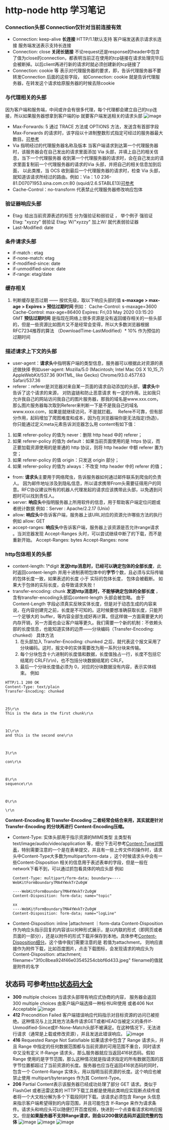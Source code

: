 # http-node http 学习笔记

### Connection头部 Connection仅针对当前连接有效

* Connection: keep-alive **长连接**  HTTP/1.1默认支持 客户端发送表示请求长连接 服务端发送表示支持长连接
* Connection: close **关闭长链接**  不论request还是response的header中包含了值为close的connection，都表明当前正在使用的tcp链接在请求处理完毕后会被断掉。以后client再进行新的请求时就必须创建新的tcp链接了
* Connection: cookie 等 表示对代理服务器的要求，即，告诉代理服务器不要转发Connection 后面的这些字段， 如Connection: cookie 就是告诉代理服务器，在转发这个请求给原服务器的时候去除cookie


### 与代理相关的头部
因为客户端和服务端，中间或许会有很多代理，每个代理都会建立自己的tcp连接，所以如果服务器想拿到客户端的ip 就要客户端发送相关的请求头部
![image](https://user-images.githubusercontent.com/8045533/132653962-be31b6db-0763-45af-85b2-e4499e5a59bc.png)

* Max-Forwards: 5 通过 TRACE 方法或 OPTIONS 方法，发送含有首部字段 Max-Forwards 的请求时，该字段以十进制整数形式指定可经过的服务器最大数目。[可参考](https://www.bookstack.cn/read/http-study/27.md)
* Via 指明经过的代理服务器名称及版本  当客户端请求到达第一个代理服务器时，该服务器会在自己发出的请求里面添加 Via 头部，并填上自己的相关信息，当下一个代理服务器 收到第一个代理服务器的请求时，会在自己发出的请求里面复制前一个代理服务器的请求的Via 头部，并把自己的相关信息加到后面， 以此类推，当 OCS 收到最后一个代理服务器的请求时，检查 Via 头部，就知道该请求所经过的路由。例如：Via：1.0 236-81.D07071953.sina.com.cn:80 (squid/2.6.STABLE13)[可参考](https://www.bookstack.cn/read/http-study/11.md)
* Cache-Control：no-transform 代表禁止代理服务器修改响应包体

### 验证器响应头部  
* Etag: 给出当前资源表述的标签 分为强验证和弱验证 ， 举个例子 强验证 Etag: "xyzzy" 弱验证  Etag: W/"xyzzy"  加上W/ 就代表弱验证器
* Last-Modified: date

### 条件请求头部
* if-match : etag
* if-none-match: etag
* if-modified-since: date
* if-unmodified-since: date
* if-range: etag/date

### 缓存相关
1. 判断缓存是否过期 —— 按优先级，取以下响应头部的值  **s-maxage > max-age > Expires >  预估过期时间**
   例如： Cache-Control: s-maxage=3600    Cache-Control: max-age=86400   Expires: Fri,03 May 2020 03:15:20 GMT 
   **预估过期时间** 是指现在网络上很多资源是没有返回缓存相关的一些头部的，但是一些资源比如图片又不是经常会变得，所以大多数浏览器根据 RFC7234推荐的算法 （DownloadTime-LastModified）* 10% 作为预估的过期时间
### 描述请求上下文的头部

* user-agent：**请求头**中指明客户端的类型信息，服务器可以根据此对资源的表述做抉择 例如user-agent: Mozilla/5.0 (Macintosh; Intel Mac OS X 10_15_7) AppleWebKit/537.36 (KHTML, like Gecko) Chrome/93.0.4577.63 Safari/537.36  
* referer：referer是浏览器对来自某一页面的请求自动添加的头部，**请求头**中告诉了这个请求的来源， 对防盗链和防止恶意请求 有一定的作用。比如我只允许我自己的网站访问我自己的图片服务器，那我的域名是www.xxx.com，那么图片服务器每次取到Referer来判断一下是不是我自己的域名www.xxxx.com，如果是就继续访问，不是就拦截。　 Refere不可靠，但有部分作用，起码增加了爬图难度和成本，因为在浏览器端你是无法指定(伪造)，你只能通过定义meta元素告诉浏览器怎么用 <meta name="referrer" content="never"> 
 content有如下值：

1. 如果 referer-policy 的值为 never：删除 http head 中的 referer；
2. 如果 referer-policy 的值为 default：如果当前页面使用的是 https 协议，而正要加载资源使用的是普通的 http 协议，则将 http header 中额 referer 置为空；
3. 如果 referer-policy 的值 origin：只发送 origin 部分；
4. 如果 referer-policy 的值为 always：不改变 http header 中的 referer 的值；

* from: **请求头**主要用于网络爬虫，告诉服务器如何通过邮件联系到爬虫的负责人。 因为邮件地址涉及到隐私信息，所以请求携带From头需要征得用户的同意。RFC协议建议所有的机器人代理发起的请求应该携带此头部，以免遇到问题时可以找到责任人。
* server: **响应头**中指明服务器上所用软件的信息，用于帮助客户端定位问题或者统计数据 例如：Server : Apache/2.2.17 (Unix)
* allow: **响应头**中告诉客户端，服务器上该URL对应的资源允许哪些方法的执行 例如 allow: GET
* accept-ranges: **响应头**中告诉客户端，服务器上该资源是否允许range请求 。当浏览器发现 Accept-Ranges 头时，可以尝试继续中断了的下载，而不是重新开始。 Accept-Ranges: bytes Accept-Ranges: none

### http包体相关的头部

* content-length: 1*digit **发送http消息时，已经可以确定包体的全部长度**，此时返回content-length 并用十进制表明包体中的**字节**个数，且必须与实际传输的包体长度一致，如果表述的长度 小于 实际的包体长度， 包体会被截断。 如果大于包体的实际长度，会导致请求失败！
* transfer-encoding: chunk **发送http消息时，不能够确定包体的全部长度** ， 含有transfer-encoding头部后content-length 头部会被忽略。 由于 Content-Length 字段必须真实反映实体长度，但是对于动态生成的内容来说，在内容创建完之前，长度是不可知的。这时候要想准确获取长度，只能开一个足够大的 buffer，等内容全部生成好再计算。但这样做一方面需要更大的内存开销，另一方面也会让客户端等更久。我们需要一个新的机制：不依赖头部的长度信息，也能知道实体的边界——分块编码（Transfer-Encoding: chunked）
具体方法
  1. 在头部加入 Transfer-Encoding: chunked 之后，就代表这个报文采用了分块编码。这时，报文中的实体需要改为用一系列分块来传输。
  2. 每个分块包含十六进制的长度值和数据，长度值独占一行，长度不包括它结尾的 CRLF(\r\n)，也不包括分块数据结尾的 CRLF。
  3. 最后一个分块长度值必须为 0，对应的分块数据没有内容，表示实体结束。
例如
```
HTTP/1.1 200 OK
Content-Type: text/plain
Transfer-Encoding: chunked

   

25\r\n
This is the data in the first chunk\r\n

   

1C\r\n
and this is the second one\r\n

   

3\r\n

con\r\n

   

8\r\n
sequence\r\n

   

0\r\n

\r\n
```
**Content-Encoding 和 Transfer-Encoding 二者经常会结合来用，其实就是针对 Transfer-Encoding 的分块再进行 Content-Encoding压缩。**
* Content-Type: 实体头部用于指示资源的MIME类型 主类型有 text/image/audio/video/application 等，细分下去可参考[Content-Type对照表](https://tool.oschina.net/commons/)，特别需要注意的一个是在表单提交，并且有一些上传文件的操作时，请求头中Content-Type大多数为multipart/form-data ，这个时候请求头中会有一些Content-Disposition 相关的信息用于表述表单的字段，但是一般在network下看不到，可以通过抓包看具体的响应头部 例如
  ```
  Content-Type: multipart/form-data; boundary=----WebKitFormBoundary7MA4YWxkTrZu0gW

  ----WebKitFormBoundary7MA4YWxkTrZu0gW
  Content-Disposition: form-data; name="topic"

  xx
  ----WebKitFormBoundary7MA4YWxkTrZu0gW
  Content-Disposition: form-data; name="logLine"
  ```
* Content-Disposition: inline |attachment ｜form-data  Content-Disposition作为响应头指示回复的内容该以何种形式展示，是以内联的形式（即网页或者页面的一部分），还是以附件的形式下载并保存到本地。具体参考[Content-Disposition细分](https://developer.mozilla.org/zh-CN/docs/Web/HTTP/Headers/Content-Disposition)。这个值中我们需要注意的是 若值为attachment， 则响应直接作为附件下载，比如百度图片，点击下载图标，会发现请求的响应头为Content-Disposition: attachment; filename="3f0c8bea924f46e03545254cbbf6d433.jpeg"  filename的值就是附件的名字
## 状态码 可参考[http状态码大全](https://www.php.cn/web/web-http.html)

* **300** multiple choices  当请求头部带有响应式协商的内容， 服务器会返回300 multiple choices 由客户端户端选择一种标书URI使用  或者406 Not Acceptable
![image](https://user-images.githubusercontent.com/8045533/132810836-945fb7e6-e866-46de-ae4d-ceb0e3bf00b9.png)
* **412** Precondition Failed 客户端错误响应代码指示对目标资源的访问已被拒绝。这种情况与上比其他方法条件请求GET或者HEAD当被定义的条件If-Unmodified-Since或If-None-Match头部不被满足。在这种情况下，无法进行请求（通常是上载或修改资源），并且发送此错误响应。
  ![image](https://user-images.githubusercontent.com/8045533/133038914-e291ec9a-dc90-4325-bd8b-521f600fbf39.png)
* **416** Requested Range Not Satisfiable  如果请求中包含了 Range 请求头，并且 Range 中指定的任何数据范围都与当前资源的可用范围不重合，同时请求中又没有定义 If-Range 请求头，那么服务器就应当返回416状态码。假如 Range 使用的是字节范围，那么这种情况就是指请求指定的所有数据范围的首字节位置都超过了当前资源的长度。服务器也应当在返回416状态码的同时，包含一个 Content-Range 实体头，用以指明当前资源的长度。这个响应也被禁止使用 multipart/byteranges 作为其 Content-Type。
* **206** Partial Content表示该服务器已经成功处理了部分 GET 请求。类似于 FlashGet 或者迅雷这类的 HTTP下载工具都是使用此类响应实现断点续传或者将一个大文档分解为多个下载段同时下载。该请求必须包含 Range 头信息来指示客户端希望得到的内容范围，并且可能包含 If-Range 来作为请求条件。请求头和响应头可以随便打开百度视频，快进到一个点查看请求和响应报文。但是**如果服务器不支持Range请求，则会以200做状态码并返回完整的包体**
![image](https://user-images.githubusercontent.com/8045533/133041908-46624044-b695-4ef0-9d61-712e40ee0174.png)
![image](https://user-images.githubusercontent.com/8045533/133042050-d0f3a67e-369b-4255-8c25-51192cb7f1d5.png)
![image](https://user-images.githubusercontent.com/8045533/133042176-4990f0ef-dae6-4360-a33f-0a404b7e62b8.png)

